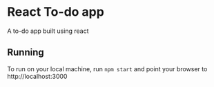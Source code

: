 # React To-do app

A to-do app built using react

## Running

To run on your local machine, run ```npm start``` and point your browser to http://localhost:3000
